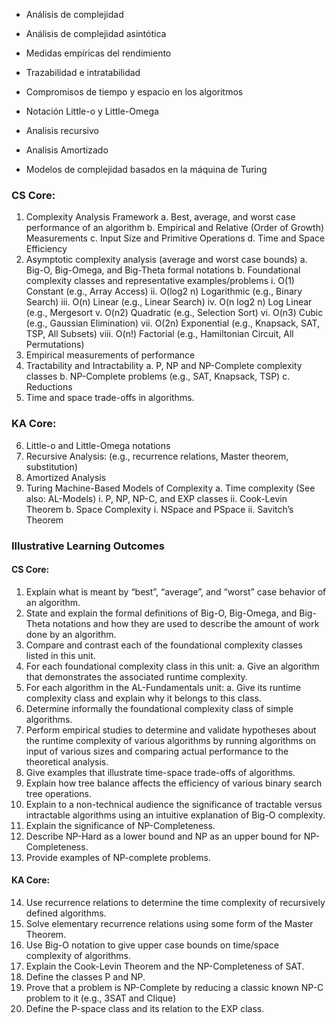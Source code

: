 
- Análisis de complejidad 
- Análisis de complejidad asintótica 
- Medidas empíricas del rendimiento
- Trazabilidad e intratabilidad
- Compromisos de tiempo y espacio en los algoritmos

- Notación Little-o y Little-Omega 
- Analisis recursivo
- Analisis Amortizado
- Modelos de complejidad basados en la máquina de Turing
### CS Core:

1. Complexity Analysis Framework
	a. Best, average, and worst case performance of an algorithm
	b. Empirical and Relative (Order of Growth) Measurements
	c. Input Size and Primitive Operations
	d. Time and Space Efficiency
2. Asymptotic complexity analysis (average and worst case bounds)
	a. Big-O, Big-Omega, and Big-Theta formal notations
	b. Foundational complexity classes and representative examples/problems
		i. O(1) Constant (e.g., Array Access)
		ii. O(log2 n) Logarithmic (e.g., Binary Search)
		iii. O(n) Linear (e.g., Linear Search)
		iv. O(n log2 n) Log Linear (e.g., Mergesort
		v. O(n2) Quadratic (e.g., Selection Sort)
		vi. O(n3) Cubic (e.g., Gaussian Elimination)
		vii. O(2n) Exponential (e.g., Knapsack, SAT, TSP, All Subsets)
		viii. O(n!) Factorial (e.g., Hamiltonian Circuit, All Permutations)
3. Empirical measurements of performance
4. Tractability and Intractability
	a. P, NP and NP-Complete complexity classes
	b. NP-Complete problems (e.g., SAT, Knapsack, TSP)
	c. Reductions
5. Time and space trade-offs in algorithms.
### KA Core:

6. Little-o and Little-Omega notations
7. Recursive Analysis: (e.g., recurrence relations, Master theorem, substitution)
8. Amortized Analysis
9. Turing Machine-Based Models of Complexity
	a. Time complexity (See also: AL-Models)
		i. P, NP, NP-C, and EXP classes
		ii. Cook-Levin Theorem
	b. Space Complexity
		i. NSpace and PSpace
		ii. Savitch’s Theorem
### Illustrative Learning Outcomes
#### CS Core:

1. Explain what is meant by “best”, “average”, and “worst” case behavior of an algorithm.
2. State and explain the formal definitions of Big-O, Big-Omega, and Big-Theta notations and how they are used to describe the amount of work done by an algorithm.
3. Compare and contrast each of the foundational complexity classes listed in this unit.
4. For each foundational complexity class in this unit:
	a. Give an algorithm that demonstrates the associated runtime complexity.
5. For each algorithm in the AL-Fundamentals unit:
	a. Give its runtime complexity class and explain why it belongs to this class.
6. Determine informally the foundational complexity class of simple algorithms.
7. Perform empirical studies to determine and validate hypotheses about the runtime complexity of various algorithms by running algorithms on input of various sizes and comparing actual performance to the theoretical analysis.
8. Give examples that illustrate time-space trade-offs of algorithms.
9. Explain how tree balance affects the efficiency of various binary search tree operations.
10. Explain to a non-technical audience the significance of tractable versus intractable algorithms using an intuitive explanation of Big-O complexity.
11. Explain the significance of NP-Completeness.
12. Describe NP-Hard as a lower bound and NP as an upper bound for NP-Completeness.
13. Provide examples of NP-complete problems.
#### KA Core:

14. Use recurrence relations to determine the time complexity of recursively defined algorithms.
15. Solve elementary recurrence relations using some form of the Master Theorem.
16. Use Big-O notation to give upper case bounds on time/space complexity of algorithms.
17. Explain the Cook-Levin Theorem and the NP-Completeness of SAT.
18. Define the classes P and NP.
19. Prove that a problem is NP-Complete by reducing a classic known NP-C problem to it (e.g., 3SAT and Clique)
20. Define the P-space class and its relation to the EXP class.